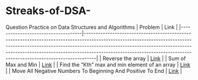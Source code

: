 <!-- # Streaks-of-DSA-
Question Practice on Data Structures and Algorithms
 **Problem** | **Link** | **Solution** 
:---:|:---:|:---:|:---:||:---:|
 Reverse the array |[Link]( https://www.codingninjas.com/codestudio/problems/reverse-the-array_1262298?topList=love-babbar-dsa-sheet-problems) | [Link](https://github.com/JayeshYadav99/Streaks-of-DSA-/blob/main/ReverseArray.cpp) |
 Sum of Max and Min |[Link]( https://www.codingninjas.com/codestudio/problems/sum-of-max-and-min_1081476?topList=love-babbar-dsa-sheet-problems) | [Link](https://github.com/JayeshYadav99/Streaks-of-DSA-/blob/main/SUMofMaxandMin.cpp)|
 Find the “Kth” max and min element of an array  |[Link]( https://www.codingninjas.com/codestudio/problems/kth-smallest-and-largest-element-of-array_1115488?topList=love-babbar-dsa-sheet-problems) | [Link](https://github.com/JayeshYadav99/Streaks-of-DSA-/blob/main/KthMaxandMin.cpp) |
 Sort 0 1 2 |[Link]( https://www.codingninjas.com/codestudio/problems/sort-0-1-2_631055?topList=love-babbar-dsa-sheet-problems&leftPanelTab=0 )| [Link](https://github.com/JayeshYadav99/Streaks-of-DSA-/blob/main/SORT012.cpp)|
 Move All Negative Numbers To Beginning And Positive To End  | [Link](https://www.codingninjas.com/codestudio/problems/move-all-negative-numbers-to-beginning-and-positive-to-end_1112620?topList=love-babbar-dsa-sheet-problems&leftPanelTab=0) | [Link](https://github.com/JayeshYadav99/Streaks-of-DSA-/blob/main/MoveSmalltoleftAndBigtoRight.cpp)| -->
 

# Streaks-of-DSA-
Question Practice on Data Structures and Algorithms
| Problem                            | Link                                                                                                                                                                                                                                                                                                                   |
|------------------------------------|-----------------------------------------------------------------------------------------------------------------------------------------------------------------------------------------------------------------------------------------------------------------------------------------------------------------------------|
| Reverse the array                     | [Link](https://www.codingninjas.com/codestudio/problems/reverse-the-array_1262298?topList=love-babbar-dsa-sheet-problems)                                                                                                                                                                                                                                                                        |
| Sum of Max and Min          | [Link](https://www.codingninjas.com/codestudio/problems/sum-of-max-and-min_1081476?topList=love-babbar-dsa-sheet-problems)                                                                                                                                                                                                                                                            |
| Find the “Kth” max and min element of an array | [Link](https://www.codingninjas.com/codestudio/problems/kth-smallest-and-largest-element-of-array_1115488?topList=love-babbar-dsa-sheet-problems)                                                                                                                                                                                                                                             |
| Move All Negative Numbers To Beginning And Positive To End         | [Link](https://www.codingninjas.com/codestudio/problems/move-all-negative-numbers-to-beginning-and-positive-to-end_1112620?topList=love-babbar-dsa-sheet-problems&leftPanelTab=0)                                                                                                                                                                                                                                                             |

